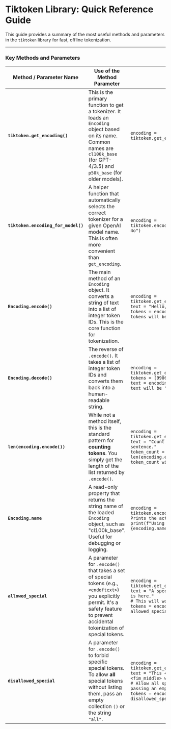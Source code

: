 # Tiktoken Library: Quick Reference Guide

This guide provides a summary of the most useful methods and parameters in the `tiktoken` library for fast, offline tokenization.

---

### Key Methods and Parameters

| Method / Parameter Name             | Use of the Method Parameter                                                                                                                                                             | Example                                                                                                                                                                                                                                  |
| ----------------------------------- | --------------------------------------------------------------------------------------------------------------------------------------------------------------------------------------- | ---------------------------------------------------------------------------------------------------------------------------------------------------------------------------------------------------------------------------------------- |
| **`tiktoken.get_encoding()`**       | This is the primary function to get a tokenizer. It loads an `Encoding` object based on its name. Common names are `cl100k_base` (for GPT-4/3.5) and `p50k_base` (for older models).    | `encoding = tiktoken.get_encoding("cl100k_base")`                                                                                                                                                                                        |
| **`tiktoken.encoding_for_model()`** | A helper function that automatically selects the correct tokenizer for a given OpenAI model name. This is often more convenient than `get_encoding`.                                    | `encoding = tiktoken.encoding_for_model("gpt-4o")`                                                                                                                                                                                       |
| **`Encoding.encode()`**             | The main method of an `Encoding` object. It converts a string of text into a list of integer token IDs. This is the core function for tokenization.                                     | `encoding = tiktoken.get_encoding("cl100k_base")`<br>`text = "Hello, world!"`<br> `tokens = encoding.encode(text)`<br>`tokens will be [9906, 11, 1917, 0]`                                                                               |
| **`Encoding.decode()`**             | The reverse of `.encode()`. It takes a list of integer token IDs and converts them back into a human-readable string.                                                                   | `encoding = tiktoken.get_encoding("cl100k_base")`<br>`tokens = [9906, 11, 1917, 0]`<br>`text = encoding.decode(tokens)`<br>`text will be "Hello, world!"`                                                                                |
| **`len(encoding.encode())`**        | While not a method itself, this is the standard pattern for **counting tokens**. You simply get the length of the list returned by `.encode()`.                                         | `encoding = tiktoken.get_encoding("cl100k_base")`<br>`text = "Count the tokens in this sentence."`<br>`token_count = len(encoding.encode(text))`<br>`token_count will be 7`                                                              |
| **`Encoding.name`**                 | A read-only property that returns the string name of the loaded `Encoding` object, such as "cl100k_base". Useful for debugging or logging.                                              | `encoding = tiktoken.encoding_for_model("gpt-4")`<br>`Prints the actual encoding name`<br>`print(f"Using encoding: {encoding.name}")`                                                                                                    |
| **`allowed_special`**               | A parameter for `.encode()` that takes a set of special tokens (e.g., `<endoftext>`) you explicitly permit. It's a safety feature to prevent accidental tokenization of special tokens. | `encoding = tiktoken.get_encoding("cl100k_base")`<br>`text = "A special token <endoftext> is here."`<br>`# This will work without error`<br>`tokens = encoding.encode( text, allowed_special={"<endoftext>"} )`                          |
| **`disallowed_special`**            | A parameter for `.encode()` to forbid specific special tokens. To allow **all** special tokens without listing them, pass an empty collection `()` or the string `"all"`.               | `encoding = tiktoken.get_encoding("cl100k_base")`<br>`text = "This <endoftext> and <fim_middle> will be allowed."`<br>`# Allow all special tokens by passing an empty tuple`<br>`tokens = encoding.encode(text, disallowed_special=() )` |
